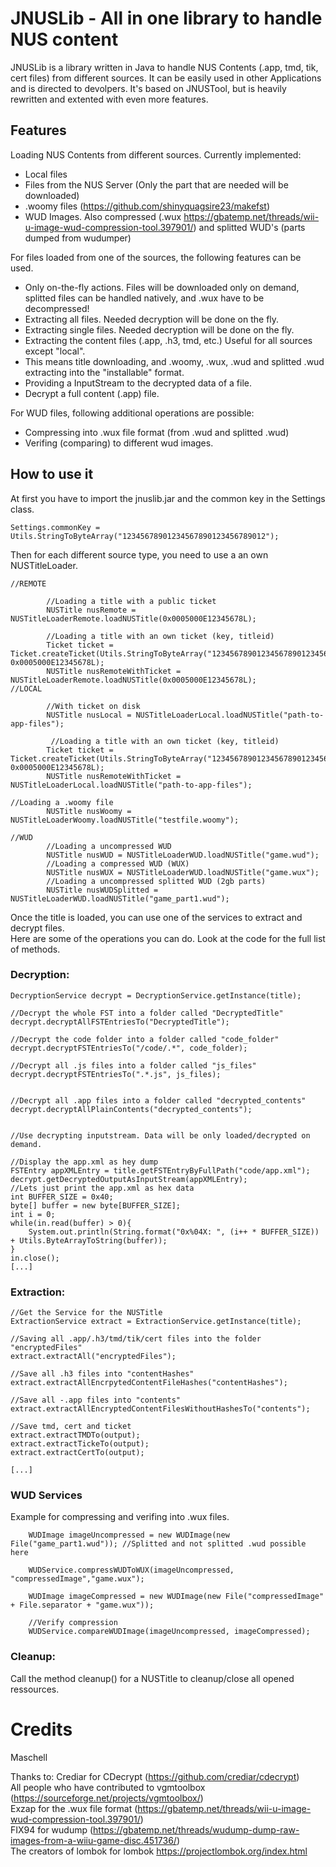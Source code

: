 # JNUSLib - All in one library to handle NUS content

JNUSLib is a library written in Java to handle NUS Contents (.app, tmd, tik, cert files) from different sources. It can be easily used in other Applications and is directed to devolpers. It's based on JNUSTool, but is heavily rewritten and extented with even more features.

## Features
Loading NUS Contents from different sources. Currently implemented:
   * Local files
   * Files from the NUS Server (Only the part that are needed will be downloaded)
   * .woomy files (https://github.com/shinyquagsire23/makefst)
   * WUD Images. Also compressed (.wux https://gbatemp.net/threads/wii-u-image-wud-compression-tool.397901/) and splitted WUD's (parts dumped from wudumper)
   
   
    
For files loaded from one of the sources, the following features can be used.  
* Only on-the-fly actions. Files will be downloaded only on demand, splitted files can be handled natively, and .wux have to be decompressed!
* Extracting all files. Needed decryption will be done on the fly.
* Extracting single files. Needed decryption will be done on the fly.
* Extracting the content files (.app, .h3, tmd, etc.) Useful for all sources except "local".
* This means title downloading, and .woomy, .wux, .wud and splitted .wud extracting into the "installable" format.
* Providing a InputStream to the decrypted data of a file.
* Decrypt a full content (.app) file.
  
For WUD files, following additional operations are possible:  
* Compressing into .wux file format (from .wud and splitted .wud)
* Verifing (comparing) to different wud images.
  
## How to use it
At first you have to import the jnuslib.jar and the common key in the Settings class.
```
Settings.commonKey = Utils.StringToByteArray("12345678901234567890123456789012");
```
Then for each different source type, you need to use a an own NUSTitleLoader.

```
//REMOTE

        //Loading a title with a public ticket
        NUSTitle nusRemote = NUSTitleLoaderRemote.loadNUSTitle(0x0005000E12345678L);
        
        //Loading a title with an own ticket (key, titleid)
        Ticket ticket = Ticket.createTicket(Utils.StringToByteArray("12345678901234567890123456789012"), 0x0005000E12345678L);
        NUSTitle nusRemoteWithTicket = NUSTitleLoaderRemote.loadNUSTitle(0x0005000E12345678L);
//LOCAL

        //With ticket on disk
        NUSTitle nusLocal = NUSTitleLoaderLocal.loadNUSTitle("path-to-app-files");
        
         //Loading a title with an own ticket (key, titleid)
        Ticket ticket = Ticket.createTicket(Utils.StringToByteArray("12345678901234567890123456789012"), 0x0005000E12345678L);
        NUSTitle nusRemoteWithTicket = NUSTitleLoaderLocal.loadNUSTitle("path-to-app-files");

//Loading a .woomy file
        NUSTitle nusWoomy = NUSTitleLoaderWoomy.loadNUSTitle("testfile.woomy");
        
//WUD
        //Loading a uncompressed WUD
        NUSTitle nusWUD = NUSTitleLoaderWUD.loadNUSTitle("game.wud");
        //Loading a compressed WUD (WUX)
        NUSTitle nusWUX = NUSTitleLoaderWUD.loadNUSTitle("game.wux");
        //Loading a uncompressed splitted WUD (2gb parts)
        NUSTitle nusWUDSplitted = NUSTitleLoaderWUD.loadNUSTitle("game_part1.wud");
```

Once the title is loaded, you can use one of the services to extract and decrypt files.  
Here are some of the operations you can do. Look at the code for the full list of methods.

### Decryption:

```
DecryptionService decrypt = DecryptionService.getInstance(title);

//Decrypt the whole FST into a folder called "DecryptedTitle"
decrypt.decryptAllFSTEntriesTo("DecryptedTitle");

//Decrypt the code folder into a folder called "code_folder"
decrypt.decryptFSTEntriesTo("/code/.*", code_folder);

//Decrypt all .js files into a folder called "js_files"
decrypt.decryptFSTEntriesTo(".*.js", js_files);


//Decrypt all .app files into a folder called "decrypted_contents"
decrypt.decryptAllPlainContents("decrypted_contents");


//Use decrypting inputstream. Data will be only loaded/decrypted on demand.

//Display the app.xml as hey dump
FSTEntry appXMLEntry = title.getFSTEntryByFullPath("code/app.xml");
decrypt.getDecryptedOutputAsInputStream(appXMLEntry);
//Lets just print the app.xml as hex data
int BUFFER_SIZE = 0x40;
byte[] buffer = new byte[BUFFER_SIZE];
int i = 0;            
while(in.read(buffer) > 0){
    System.out.println(String.format("0x%04X: ", (i++ * BUFFER_SIZE)) + Utils.ByteArrayToString(buffer));
}
in.close();
[...]
```

### Extraction:
```
//Get the Service for the NUSTitle
ExtractionService extract = ExtractionService.getInstance(title);

//Saving all .app/.h3/tmd/tik/cert files into the folder "encryptedFiles"
extract.extractAll("encryptedFiles");

//Save all .h3 files into "contentHashes"
extract.extractAllEncrpytedContentFileHashes("contentHashes");

//Save all -.app files into "contents"
extract.extractAllEncryptedContentFilesWithoutHashesTo("contents");

//Save tmd, cert and ticket
extract.extractTMDTo(output);
extract.extractTickeTo(output);
extract.extractCertTo(output);

[...]
```
### WUD Services
Example for compressing and verifing into .wux files.

```
    WUDImage imageUncompressed = new WUDImage(new File("game_part1.wud")); //Splitted and not splitted .wud possible here
    
    WUDService.compressWUDToWUX(imageUncompressed, "compressedImage","game.wux");
    
    WUDImage imageCompressed = new WUDImage(new File("compressedImage" + File.separator + "game.wux"));
    
    //Verify compression
    WUDService.compareWUDImage(imageUncompressed, imageCompressed);
```

### Cleanup:
Call the method cleanup() for a NUSTitle to cleanup/close all opened ressources.

# Credits
Maschell

Thanks to:
Crediar for CDecrypt (https://github.com/crediar/cdecrypt)  
All people who have contributed to vgmtoolbox (https://sourceforge.net/projects/vgmtoolbox/)  
Exzap for the .wux file format (https://gbatemp.net/threads/wii-u-image-wud-compression-tool.397901/)  
FIX94 for wudump (https://gbatemp.net/threads/wudump-dump-raw-images-from-a-wiiu-game-disc.451736/)  
The creators of lombok for lombok https://projectlombok.org/index.html  

